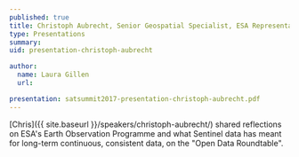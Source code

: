 ```yaml
---
published: true
title: Christoph Aubrecht, Senior Geospatial Specialist, ESA Representative to the World Bank
type: Presentations
summary:
uid: presentation-christoph-aubrecht

author:
  name: Laura Gillen
  url:

presentation: satsummit2017-presentation-christoph-aubrecht.pdf
---
```


[Chris]({{ site.baseurl }}/speakers/christoph-aubrecht/) shared reflections on ESA's Earth Observation Programme and what Sentinel data has meant for long-term continuous, consistent data, on the "Open Data Roundtable".